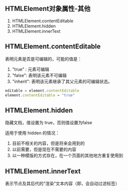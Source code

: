 
## HTMLElement对象属性-其他
1. HTMLElement.contentEditable
2. HTMLElement.hidden
3. HTMLElement.innerText



## HTMLElement.contentEditable
表明元素是否是可编辑的，可能的值是：
1. "true" : 元素可编辑
2. "false":  表明该元素不可编辑
3. "inherit": 表明该元素继承了其父元素的可编辑状态。
```js
editable = element.contentEditable
element.contentEditable = "true"
```



## HTMLElement.hidden
隐藏文档，值设置为 true，否则值设置为false

适用于使用 hidden 的情况：
1. 目前不相关的内容，但是将来会用到的
2. 以前需要，但是现在不需要的内容
3. 以一种模版的方式存在，在一个页面的其他地方重复使用到

## HTMLElement.innerText
表示节点及其后代的“渲染”文本内容（即，会自动过滤标签）


